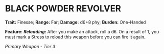﻿# BLACK POWDER REVOLVER

**Trait:** Finesse; **Range:** Far; **Damage:** d6+8 phy; **Burden:** One-Handed

**Feature:** ***Reloading:*** After you make an attack, roll a d6. On a result of 1, you must mark a Stress to reload this weapon before you can fire it again.

*Primary Weapon - Tier 3*
